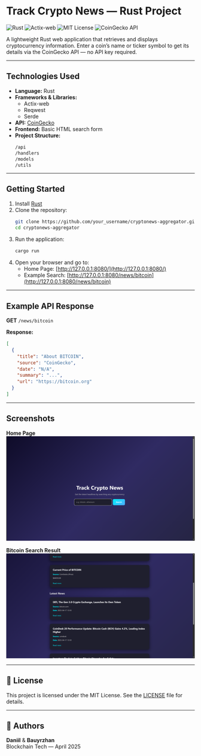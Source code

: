 # Track Crypto News — Rust Project

![Rust](https://img.shields.io/badge/Rust-000?logo=rust&logoColor=white)
![Actix-web](https://img.shields.io/badge/Actix--web-25A162?logo=rust&logoColor=white)
![MIT License](https://img.shields.io/badge/License-MIT-blue)
![CoinGecko API](https://img.shields.io/badge/API-CoinGecko-orange)

A lightweight Rust web application that retrieves and displays cryptocurrency information. Enter a coin’s name or ticker symbol to get its details via the CoinGecko API — no API key required.

---

## Technologies Used

- **Language:** Rust  
- **Frameworks & Libraries:**  
  - Actix-web  
  - Reqwest  
  - Serde  
- **API:** [CoinGecko](https://www.coingecko.com/en/api)  
- **Frontend:** Basic HTML search form  
- **Project Structure:**
  ```text
  /api
  /handlers
  /models
  /utils
  ```

---

## Getting Started

1. Install [Rust](https://rustup.rs)  
2. Clone the repository:
   ```bash
   git clone https://github.com/your_username/cryptonews-aggregator.git
   cd cryptonews-aggregator
   ```
3. Run the application:
   ```bash
   cargo run
   ```
4. Open your browser and go to:
   - Home Page: [http://127.0.0.1:8080/](http://127.0.0.1:8080/)
   - Example Search: [http://127.0.0.1:8080/news/bitcoin](http://127.0.0.1:8080/news/bitcoin)

---

## Example API Response

**GET** `/news/bitcoin`  

**Response:**
```json
[
  {
    "title": "About BITCOIN",
    "source": "CoinGecko",
    "date": "N/A",
    "summary": "...",
    "url": "https://bitcoin.org"
  }
]
```

---

## Screenshots

**Home Page**  
![Home](photo_1_2025-08-06_20-16-34.png)

**Bitcoin Search Result**  
![Bitcoin Search](photo_2_2025-08-06_20-16-34.png)

---

## 📄 License

This project is licensed under the MIT License. See the [LICENSE](./LICENSE) file for details.

---

## 👥 Authors

**Daniil** & **Bauyrzhan**  
Blockchain Tech — April 2025  
